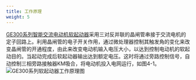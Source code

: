 ```yaml
---
title: 工作原理 
weight: 5
---
```


[GE300系列智能交流电动机软起动器](/products/online-soft-starter/)采用三对反并联的晶闸管串接于交流电机的定子回路上。利用晶闸管的电子开关作用，通过微处理器控制其触发角的变化来改变晶闸管的开通程度，由此来改变电动机输入电压大小，以达到控制电动机的软起动目的。当起动完成后软起动器输出达到额定电压。这时将通过旁路控制信号，自动控制三相旁路接触器KM吸合，将电动机投入电网运行，如图4-1。
![GE300系列软起动器工作原理图](/images/ge300/2.png)